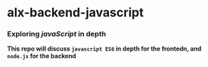 # alx-backend-javascript

### Exploring *javaScript* in depth
**This repo will discuss `javascript ES6` in depth for the frontedn, and `node.js` for the backend**